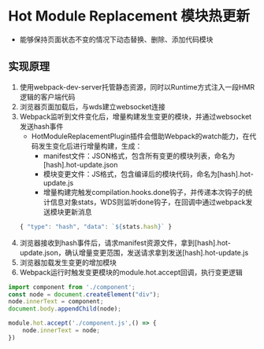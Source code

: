 # Hot Module Replacement 模块热更新
- 能够保持页面状态不变的情况下动态替换、删除、添加代码模块

## 实现原理
1. 使用webpack-dev-server托管静态资源，同时以Runtime方式注入一段HMR逻辑的客户端代码
2. 浏览器页面加载后，与wds建立websocket连接
3. Webpack监听到文件变化后，增量构建发生变更的模块，并通过websocket发送hash事件
   - HotModuleReplacementPlugin插件会借助Webpack的watch能力，在代码发生变化后进行增量构建，生成：
     - manifest文件：JSON格式，包含所有变更的模块列表，命名为[hash].hot-update.json
     - 模块变更文件：JS格式，包含编译后的模块代码，命名为[hash].hot-update.js
     - 增量构建完触发compilation.hooks.done钩子，并传递本次钩子的统计信息对象stats，WDS则监听done钩子，在回调中通过webpack发送模块更新消息
    ```js
    { "type": "hash", "data": `${stats.hash}` }
    ```
4. 浏览器接收到hash事件后，请求manifest资源文件，拿到[hash].hot-update.json，确认增量变更范围，发送请求拿到发送[hash].hot-update.js   
5. 浏览器加载发生变更的增加模块
6. Webpack运行时触发变更模块的module.hot.accept回调，执行变更逻辑
```js
import component from './component';
const node = document.createElement("div");
node.innerText = component;
document.body.appendChild(node);

module.hot.accept('./component.js',() => {
    node.innerText = node;
})
```